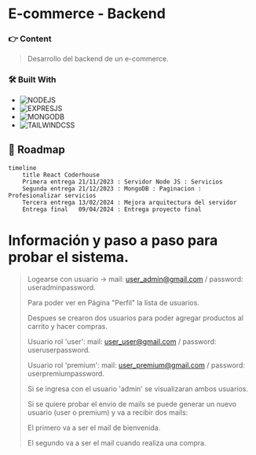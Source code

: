 # E-commerce - Backend
### 👉 Content
 
>
> Desarrollo del backend de un e-commerce.


### 🛠 Built With

* ![NODEJS](https://img.shields.io/badge/Node.js-43853D?style=for-the-badge&logo=node.js&logoColor=white)
* ![EXPRESJS](https://img.shields.io/badge/Express.js-404D59?style=for-the-badge)
* ![MONGODB](https://img.shields.io/badge/MongoDB-4EA94B?style=for-the-badge&logo=mongodb&logoColor=white)
* ![TAILWINDCSS](https://img.shields.io/badge/Tailwind_CSS-38B2AC?style=for-the-badge&logo=tailwind-css&logoColor=white)


##  📅 Roadmap

``` mermaid
timeline
    title React Coderhouse
    Primera entrega 21/11/2023 : Servidor Node JS : Servicios 
    Segunda entrega 21/12/2023 : MongoDB : Paginacion : Profesionalizar servicios 
    Tercera entrega 13/02/2024 : Mejora arquitectura del servidor
    Entrega final   09/04/2024 : Entrega proyecto final
```

# Información y paso a paso para probar el sistema. 

>
> Logearse con usuario -> mail: user_admin@gmail.com / password: useradminpassword.
>
> Para poder ver en Página "Perfil" la lista de usuarios. 
>
> Despues se crearon dos usuarios para poder agregar productos al carrito y hacer compras.
>
> Usuario rol 'user': mail: user_user@gmail.com / password: useruserpassword.
>
> Usuario rol 'premium': mail: user_premium@gmail.com / password: userpremiumpassword.
>
> Si se ingresa con el usuario 'admin' se visualizaran ambos usuarios.
>
> Si se quiere probar el envio de mails se puede generar un nuevo usuario (user o premium) y va a recibir dos mails: 
>  
> El primero va a ser el mail de bienvenida.
> 
> El segundo va a ser el mail cuando realiza una compra.


